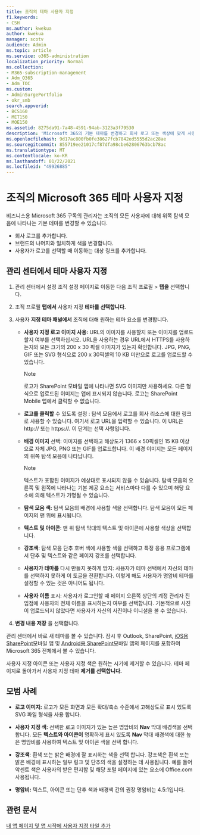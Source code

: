 ```yaml
---
title: 조직의 테마 사용자 지정
f1.keywords:
- CSH
ms.author: kwekua
author: kwekua
manager: scotv
audience: Admin
ms.topic: article
ms.service: o365-administration
localization_priority: Normal
ms.collection:
- M365-subscription-management
- Adm_O365
- Adm_TOC
ms.custom:
- AdminSurgePortfolio
- okr_smb
search.appverid:
- BCS160
- MET150
- MOE150
ms.assetid: 8275da91-7a48-4591-94ab-3123a3f79530
description: 'Microsoft 365의 기본 테마를 변경하고 회사 로고 또는 색상에 맞게 사용자 지정하는 방법을 배워야 합니다. '
ms.openlocfilehash: 9d17ac800fb0fe38627fcb7842ed5555d2ac28ae
ms.sourcegitcommit: 855719ee21017cf87dfa98cbe62806763bcb78ac
ms.translationtype: MT
ms.contentlocale: ko-KR
ms.lasthandoff: 01/22/2021
ms.locfileid: "49926885"
---
```

# <a name="customize-the-microsoft-365-theme-for-your-organization"></a>조직의 Microsoft 365 테마 사용자 지정

비즈니스용 Microsoft 365 구독의 관리자는 조직의 모든 사용자에 대해 위쪽 탐색 모음에 나타나는 기본 테마를 변경할 수 있습니다.

- 회사 로고를 추가합니다.
- 브랜드의 나머지와 일치하게 색을 변경합니다.
- 사용자가 로고를 선택할 때 이동하는 대상 링크를 추가합니다.
  
## <a name="customize-your-theme-in-the-admin-center"></a>관리 센터에서 테마 사용자 지정

1. 관리 센터에서 설정 조직  설정 페이지로 이동한 다음 조직 프로필 \>  **탭을** 선택합니다.

2. 조직 프로필 **탭에서** 사용자 지정 **테마를 선택합니다.**

3. 사용자 **지정 테마 패널에서** 조직에 대해 원하는 테마 요소를 변경합니다.

    - **사용자 지정 로고 이미지 사용:** URL의 이미지를 사용할지 또는 이미지를 업로드할지 여부를 선택하십시오. URL을 사용하는 경우 URL에서 HTTPS를 사용하는지와 모든 크기의 200 x 30 픽셀 이미지가 있는지 확인합니다. JPG, PNG, GIF 또는 SVG 형식으로 200 x 30픽셀의 10 KB 미만으로 로고를 업로드할 수 있습니다.

      > [!NOTE]
      > 로고가 SharePoint 모바일 앱에 나타나면 SVG 이미지만 사용하세요. 다른 형식으로 업로드된 이미지는 앱에 표시되지 않습니다. 로고는 SharePoint Mobile 앱에서 클릭할 수 없습니다.

    - **로고를 클릭할** 수 있도록 설정 : 탐색 모음에서 로고를 회사 리소스에 대한 링크로 사용할 수 있습니다. 여기서 로고 URL을 입력할 수 있습니다. 이 URL은 http:// 또는 https://. 이 단계는 선택 사항입니다.

    - **배경 이미지** 선택: 이미지를 선택하고 해상도가 1366 x 50픽셀인 15 KB 이상으로 자체 JPG, PNG 또는 GIF를 업로드합니다. 이 배경 이미지는 모든 페이지의 위쪽 탐색 모음에 나타납니다.

      > [!NOTE]
      > 텍스트가 포함된 이미지가 예상대로 표시되지 않을 수 있습니다. 탐색 모음의 오른쪽 및 왼쪽에 나타나는 기본 제공 요소는 서비스마다 다를 수 있으며 해당 요소에 의해 텍스트가 가명될 수 있습니다.

    - **탐색 모음 색:** 탐색 모음의 배경에 사용할 색을 선택합니다. 탐색 모음이 모든 페이지의 맨 위에 표시됩니다.

    - **텍스트 및 아이콘**: 맨 위 탐색 막대의 텍스트 및 아이콘에 사용할 색상을 선택합니다.

    - **강조색**: 탐색 모음 단추 호버 색에 사용할 색을 선택하고 특정 응용 프로그램에서 단추 및 텍스트와 같은 페이지 강조를 선택합니다.

    - **사용자가 테마를** 다시 만들지 못하게 방지: 사용자가 테마 선택에서 자신의 테마를 선택하지 못하게 이 토글을 전환합니다. 이렇게 해도 사용자가 명암비 테마를 설정할 수 있는 것은 아니어도 됩니다.

    - **사용자 이름** 표시: 사용자가 로그인할 때 페이지 오른쪽 상단의 계정 관리자 진입점에 사용자의 전체 이름을 표시하는지 여부를 선택합니다. 기본적으로 사진이 업로드되지 않았다면 사용자가 자신의 사진이나 이니셜을 볼 수 있습니다.

4. **변경 내용 저장** 을 선택합니다.

관리 센터에서 바로 새 테마를 볼 수 있습니다. 잠시 후 Outlook, SharePoint, [iOS용 SharePoint](https://support.microsoft.com/office/339402ce-16bb-4c97-9475-0c5375ccef7a)모바일 앱 및 [Android용 SharePoint](https://support.microsoft.com/office/d875654b-fb0a-4dbe-a17a-a676cf936284)모바일 앱의 페이지를 포함하여 Microsoft 365 전체에서 볼 수 있습니다.

사용자 지정 아이콘 또는 사용자 지정 색은 원하는 시기에 제거할 수 있습니다. 테마 페이지로 돌아가서 사용자 지정 테마 **제거를 선택합니다.**
  
## <a name="best-practices"></a>모범 사례

- **로고 이미지:** 로고가 모든 화면과 모든 확대/축소 수준에서 고해상도로 표시 있도록 SVG 파일 형식을 사용 합니다.

- **사용자 지정 색:** 선택한 로고 이미지가 있는 높은  명암비의 **Nav** 막대 배경색을 선택 합니다. 모든 **텍스트와 아이콘이** 명확하게 표시 있도록 **Nav** 막대 배경색에 대한 높은 명암비를 사용하여 텍스트 및 아이콘 색을 선택 합니다.

- **강조색**: 흰색 또는 밝은 배경에 잘 표시하는 색을 선택 합니다. 강조색은 흰색 또는 밝은 배경에 표시하는 일부 링크 및 단추의 색을 설정하는 데 사용됩니다. 예를 들어 악센트 색은 사용자의 받은 편지함 및 해당 포털 페이지에 있는 요소에 Office.com 사용됩니다.
  
- **명암비:** 텍스트, 아이콘 또는 단추 색과 배경색 간의 권장 명암비는 4.5:1입니다.
  
## <a name="related-articles"></a>관련 문서

[내 앱 페이지 및 앱 시작에 사용자 지정 타일 추가](../manage/customize-the-app-launcher.md)